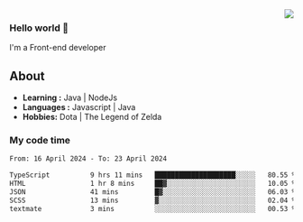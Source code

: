 <img align='right' src="https://github-readme-stats.vercel.app/api?username=jumodada&show_icons=true&theme=vue">

### Hello world 👋

I'm a Front-end developer 
    
## About
-  **Learning :** Java | NodeJs
-  **Languages :** Javascript | Java
-  **Hobbies:** Dota | The Legend of Zelda

### My code time

<!--START_SECTION:waka-->

```txt
From: 16 April 2024 - To: 23 April 2024

TypeScript          9 hrs 11 mins   ████████████████████░░░░░   80.55 %
HTML                1 hr 8 mins     ██▓░░░░░░░░░░░░░░░░░░░░░░   10.05 %
JSON                41 mins         █▓░░░░░░░░░░░░░░░░░░░░░░░   06.03 %
SCSS                13 mins         ▓░░░░░░░░░░░░░░░░░░░░░░░░   02.04 %
textmate            3 mins          ░░░░░░░░░░░░░░░░░░░░░░░░░   00.53 %
```

<!--END_SECTION:waka-->
